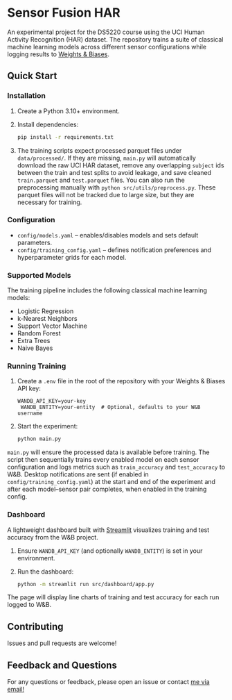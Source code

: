# Sensor Fusion HAR

An experimental project for the DS5220 course using the UCI Human Activity Recognition (HAR) dataset. The repository trains a suite of classical machine learning models across different sensor configurations while logging results to [Weights & Biases](https://wandb.ai/).

## Quick Start

### Installation

1. Create a Python 3.10+ environment.
2. Install dependencies:

   ```bash
   pip install -r requirements.txt
   ```
3. The training scripts expect processed parquet files under `data/processed/`. If they are missing, `main.py` will automatically
   download the raw UCI HAR dataset, remove any overlapping `subject` ids between the train and test splits to avoid leakage,
   and save cleaned `train.parquet` and `test.parquet` files. You can also run the preprocessing manually with
   `python src/utils/preprocess.py`. These parquet files will not be tracked due to large size, but they are necessary for training.

### Configuration

* `config/models.yaml` – enables/disables models and sets default parameters.
* `config/training_config.yaml` – defines notification preferences and hyperparameter grids for each model.

### Supported Models

The training pipeline includes the following classical machine learning models:

* Logistic Regression
* k-Nearest Neighbors
* Support Vector Machine
* Random Forest
* Extra Trees
* Naive Bayes

### Running Training

1. Create a `.env` file in the root of the repository with your Weights & Biases API key:

   ```
   WANDB_API_KEY=your-key
    WANDB_ENTITY=your-entity  # Optional, defaults to your W&B username
   ```

2. Start the experiment:

   ```bash
   python main.py
   ```

`main.py` will ensure the processed data is available before training. The script then sequentially trains every enabled model on each
sensor configuration and logs metrics such as `train_accuracy` and `test_accuracy` to W&B. Desktop notifications are sent (if enabled in `config/training_config.yaml`) at the start and end of the experiment and after each model–sensor pair completes, when enabled in the training config.

### Dashboard

A lightweight dashboard built with [Streamlit](https://streamlit.io) visualizes training and test accuracy from the W&B project.

1. Ensure `WANDB_API_KEY` (and optionally `WANDB_ENTITY`) is set in your environment.
2. Run the dashboard:

   ```bash
   python -m streamlit run src/dashboard/app.py
   ```

The page will display line charts of training and test accuracy for each run logged to W&B.

## Contributing

Issues and pull requests are welcome!

## Feedback and Questions
For any questions or feedback, please open an issue or contact [me via email!](mailto:raman.sr@northeastern.edu)
